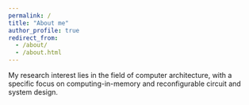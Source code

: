 ```yaml
---
permalink: /
title: "About me"
author_profile: true
redirect_from: 
  - /about/
  - /about.html
---
```


My research interest lies in the field of computer architecture, with a specific focus on computing-in-memory and reconfigurable circuit and system design.
